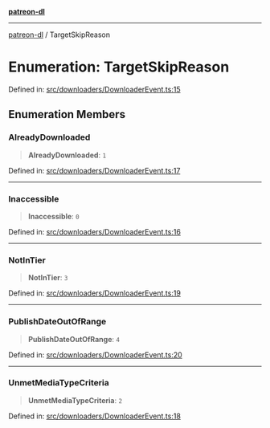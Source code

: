 [**patreon-dl**](../README.md)

***

[patreon-dl](../README.md) / TargetSkipReason

# Enumeration: TargetSkipReason

Defined in: [src/downloaders/DownloaderEvent.ts:15](https://github.com/patrickkfkan/patreon-dl/blob/564e431e409ad640819c7b5ad600451c2bd07930/src/downloaders/DownloaderEvent.ts#L15)

## Enumeration Members

### AlreadyDownloaded

> **AlreadyDownloaded**: `1`

Defined in: [src/downloaders/DownloaderEvent.ts:17](https://github.com/patrickkfkan/patreon-dl/blob/564e431e409ad640819c7b5ad600451c2bd07930/src/downloaders/DownloaderEvent.ts#L17)

***

### Inaccessible

> **Inaccessible**: `0`

Defined in: [src/downloaders/DownloaderEvent.ts:16](https://github.com/patrickkfkan/patreon-dl/blob/564e431e409ad640819c7b5ad600451c2bd07930/src/downloaders/DownloaderEvent.ts#L16)

***

### NotInTier

> **NotInTier**: `3`

Defined in: [src/downloaders/DownloaderEvent.ts:19](https://github.com/patrickkfkan/patreon-dl/blob/564e431e409ad640819c7b5ad600451c2bd07930/src/downloaders/DownloaderEvent.ts#L19)

***

### PublishDateOutOfRange

> **PublishDateOutOfRange**: `4`

Defined in: [src/downloaders/DownloaderEvent.ts:20](https://github.com/patrickkfkan/patreon-dl/blob/564e431e409ad640819c7b5ad600451c2bd07930/src/downloaders/DownloaderEvent.ts#L20)

***

### UnmetMediaTypeCriteria

> **UnmetMediaTypeCriteria**: `2`

Defined in: [src/downloaders/DownloaderEvent.ts:18](https://github.com/patrickkfkan/patreon-dl/blob/564e431e409ad640819c7b5ad600451c2bd07930/src/downloaders/DownloaderEvent.ts#L18)
